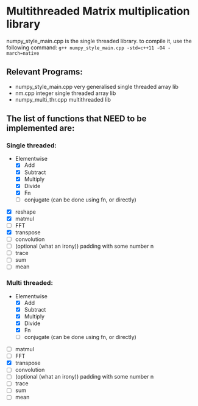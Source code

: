 # Multithreaded Matrix multiplication library

numpy_style_main.cpp is the single threaded library.
to compile it, use the following command:
`g++ numpy_style_main.cpp -std=c++11 -O4 -march=native`

## Relevant Programs:
- numpy_style_main.cpp very generalised single threaded array lib
- nm.cpp integer single threaded array lib
- numpy_multi_thr.cpp multithreaded lib


## The list of functions that NEED to be implemented are:
### Single threaded:
- Elementwise
	- [X] Add
	- [X] Subtract
	- [X] Multiply
	- [X] Divide
	- [X] Fn
	- [ ] conjugate (can be done using fn, or directly)
- [X] reshape
- [X] matmul
- [ ] FFT
- [X] transpose
- [ ] convolution
- [ ] (optional (what an irony)) padding with some number n
- [ ] trace
- [ ] sum
- [ ] mean

### Multi threaded:
- Elementwise
	- [X] Add
	- [X] Subtract
	- [X] Multiply
	- [X] Divide
	- [X] Fn
	- [ ] conjugate (can be done using fn, or directly)
- [ ] matmul
- [ ] FFT
- [X] transpose
- [ ] convolution
- [ ] (optional (what an irony)) padding with some number n
- [ ] trace
- [ ] sum
- [ ] mean